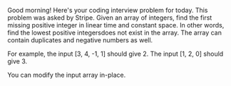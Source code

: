 Good morning! Here's your coding interview problem for today.
This problem was asked by Stripe.
Given an array of integers, find the first missing positive integer in linear
time and constant space. In other words, find the lowest positive integersdoes
not exist in the array. The array can contain duplicates and negative numbers 
as well.

For example, the input [3, 4, -1, 1] should give 2. The input [1, 2, 0] should
give 3.

You can modify the input array in-place.
